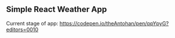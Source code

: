 ## Simple React Weather App

Current stage of app: https://codepen.io/theAntohan/pen/ppYpyG?editors=0010 